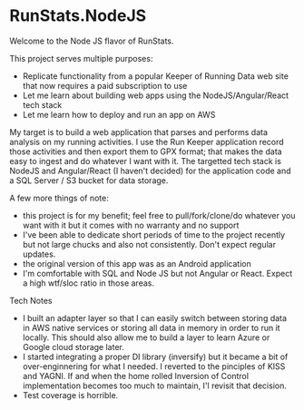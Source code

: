 # RunStats.NodeJS
Welcome to the Node JS flavor of RunStats.

This project serves multiple purposes:
- Replicate functionality from a popular Keeper of Running Data web site that now requires a paid subscription to use
- Let me learn about building web apps using the NodeJS/Angular/React tech stack
- Let me learn how to deploy and run an app on AWS

My target is to build a web application that parses and performs data analysis on my running activities.  I use the Run Keeper application record those activities and then export them to GPX format; that makes the data easy to ingest and do whatever I want with it.  The targetted tech stack is NodeJS and Angular/React (I haven't decided) for the application code and a SQL Server / S3 bucket for data storage.  

A few more things of note:
- this project is for my benefit; feel free to pull/fork/clone/do whatever you want with it but it comes with no warranty and no support
- I've been able to dedicate short periods of time to the project recently but not large chucks and also not consistently.  Don't expect regular updates.
- the original version of this app was as an Android application
- I'm comfortable with SQL and Node JS but not Angular or React.  Expect a high wtf/sloc ratio in those areas.

Tech Notes
- I built an adapter layer so that I can easily switch between storing data in AWS native services or storing all data in memory in order to run it locally.  This should also allow me to build a layer to learn Azure or Google cloud storage later.
- I started integrating a proper DI library (inversify) but it became a bit of over-enginnering for what I needed.  I reverted to the pinciples of KISS and YAGNI.  If and when the home rolled Inversion of Control implementation becomes too much to maintain, I'l revisit that decision.
- Test coverage is horrible.
